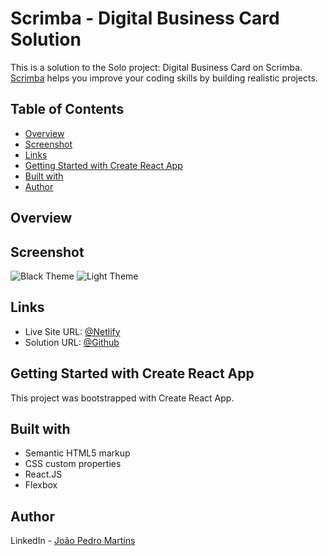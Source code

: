 # Scrimba - Digital Business Card Solution

This is a solution to the Solo project: Digital Business Card on Scrimba.
[Scrimba](https://scrimba.com) helps you improve your coding skills by building realistic projects.

## Table of Contents

- [Overview](#Overview)
- [Screenshot](#Screenshot)
- [Links](##Links)
- [Getting Started with Create React App](#Getting-Started-with-Create-React-App)
- [Built with](#Builtwith)
- [Author](#Author)

## Overview

## Screenshot

![Black Theme](../frontend/src/assets/images/screenshot1.png)
![Light Theme](../frontend/src/assets/images/screenshot2.png)

## Links

- Live Site URL: [@Netlify](https://scrimba-joao-business-card.netlify.app)
- Solution URL: [@Github](https://github.com/joao82/business-card)

## Getting Started with Create React App

This project was bootstrapped with Create React App.

## Built with

- Semantic HTML5 markup
- CSS custom properties
- React.JS
- Flexbox

## Author

LinkedIn - [João Pedro Martins](https://www.linkedin.com/in/joão-pedro-martins-755ba64b/)
